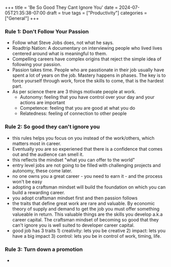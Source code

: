 +++
title = 'Be So Good They Cant Ignore You'
date = 2024-07-05T21:35:38-07:00
draft = true
tags = ["Productivity"]
categories = ["General"]
+++

### Rule 1: Don't Follow Your Passion
* Follow what Steve Jobs does, not what he says.
* Roadtrip Nation: A documentary on interviewing people who lived lives centered around what is meaningful to them.
* Compelling careers have complex origins that reject the simple idea of following your passion.
* Passion takes time. People who are passtionate in their job usually have spent a lot of years on the job. Mastery happens in phases. The key is to force yourself through work, force the skills to come, that is the hardest part.
* As per science there are 3 things motivate people at work.
    * Autonomy: feeling that you have control over your day and your actions are important
    * Competence: feeling that you are good at what you do
    * Relatedness: feeling of connection to other people
### Rule 2: So good they can't ignore you
* this rules helps you focus on you instead of the work/others, which matters most in career.
* Eventually you are so experiened that there is a confidence that comes out and the audience can smell it.
* this reflects the mindset "what you can offer to the world"
* entry level jobs are not going to be filled with challenging projects and autonomy, these come later.
* no one owns you a great career - you need to earn it - and the process won't be easy
* adopting a craftsman mindset will build the foundation on which you can build a rewarding career.
* you adopt craftsman mindset first and then passion follows
* the traits that define great work are rare and valuable. By economic theory of supply and demand to get the job you must offer something valueable in return. This valuable things are the skills you develop a.k.a career capital. The craftsman mindset of becoming so good that they can't ignore you is well suited to developer career capital.
* good job has 3 traits 1) creativity: lets you be creative 2) impact: lets you have a big impact 3) control: lets you be in control of work, timing, life.
### Rule 3: Turn down a promotion
* 
